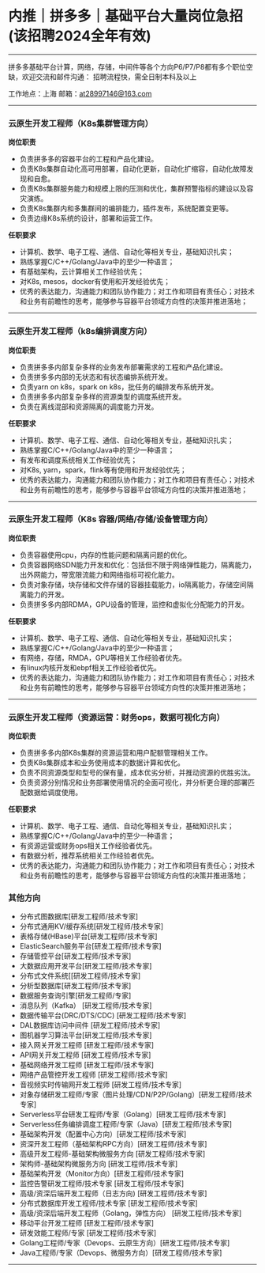 # 内推｜拼多多｜基础平台大量岗位急招 (该招聘2024全年有效)
---
拼多多基础平台计算，网络，存储，中间件等各个方向P6/P7/P8都有多个职位空缺，欢迎交流和邮件沟通：
招聘流程快，需全日制本科及以上

工作地点：上海
邮箱：at28997146@163.com

------
### 云原生开发工程师（K8s集群管理方向）
**岗位职责**
- 负责拼多多的容器平台的工程和产品化建设。
- 负责K8s集群自动化高可用部署，自动化更新，自动化扩缩容，自动化故障发现和自愈。
- 负责K8s集群服务能力和规模上限的压测和优化，集群预警指标的建设以及容灾演练。
- 负责K8s集群内和多集群间的编排能力，插件发布，系统配置变更等。
- 负责边缘K8s系统的设计，部署和运营工作。

**任职要求**
- 计算机、数学、电子工程、通信、自动化等相关专业，基础知识扎实；
- 熟练掌握C/C++/Golang/Java中的至少一种语言；
- 有基础架构，云计算相关工作经验优先；
- 对K8s, mesos，docker有使用和开发经验优先；
- 优秀的表达能力，沟通能力和团队协作能力；对工作和项目有责任心；对技术和业务有前瞻性的思考，能够参与容器平台领域方向性的决策并推进落地；

------
### 云原生开发工程师（k8s编排调度方向）
**岗位职责**
- 负责拼多多内部复杂多样的业务发布部署需求的工程和产品化建设。
- 负责拼多多内部的无状态和有状态编排系统开发。
- 负责yarn on k8s，spark on k8s，批任务的编排发布系统开发。
- 负责拼多多内部复杂多样的资源类型的调度系统开发。
- 负责在离线混部和资源隔离的调度能力开发。

**任职要求**
- 计算机、数学、电子工程、通信、自动化等相关专业，基础知识扎实；
- 熟练掌握C/C++/Golang/Java中的至少一种语言；
- 有发布和调度系统相关工作经验优先；
- 对K8s, yarn，spark，flink等有使用和开发经验优先；
- 优秀的表达能力，沟通能力和团队协作能力；对工作和项目有责任心；对技术和业务有前瞻性的思考，能够参与容器平台领域方向性的决策并推进落地；

------
### 云原生开发工程师（K8s 容器/网络/存储/设备管理方向）
**岗位职责**
- 负责容器使用cpu，内存的性能问题和隔离问题的优化。
- 负责容器网络SDN能力开发和优化：包括但不限于网络弹性能力，隔离能力，出外网能力，带宽限流能力和网络指标可视化能力。
- 负责对象存储，块存储和文件存储的容器挂载能力，io隔离能力，存储空间隔离能力的开发。
- 负责拼多多内部RDMA，GPU设备的管理，监控和虚拟化分配能力的开发。

**任职要求**
- 计算机、数学、电子工程、通信、自动化等相关专业，基础知识扎实；
- 熟练掌握C/C++/Golang/Java中的至少一种语言；
- 有网络，存储，RMDA，GPU等相关工作经验者优先。
- 有linux内核开发和ebpf相关工作经验者优先。
- 优秀的表达能力，沟通能力和团队协作能力；对工作和项目有责任心；对技术和业务有前瞻性的思考，能够参与容器平台领域方向性的决策并推进落地；

------
### 云原生开发工程师（资源运营：财务ops，数据可视化方向）
**岗位职责**
- 负责拼多多内部K8s集群的资源运营和用户配额管理相关工作。
- 负责K8s集群成本和业务使用成本的数据计算和优化。
- 负责不同资源类型和型号的保有量，成本优劣分析，并推动资源的优胜劣汰。
- 负责资源分别情况和业务部署使用情况的全面可视化，并分析更合理的部署匹配数据给调度使用。

**任职要求**
- 计算机、数学、电子工程、通信、自动化等相关专业，基础知识扎实；
- 熟练掌握C/C++/Golang/Java中的至少一种语言；
- 有资源运营或财务ops相关工作经验者优先。
- 有数据分析，推荐系统相关工作经验者优先。
- 优秀的表达能力，沟通能力和团队协作能力；对工作和项目有责任心；对技术和业务有前瞻性的思考，能够参与容器平台领域方向性的决策并推进落地；


### 其他方向
- 分布式图数据库[研发工程师/技术专家]      
- 分布式通用KV/缓存系统[研发工程师/技术专家]      
- 表格存储(HBase)平台[研发工程师/技术专家]       
- ElasticSearch服务平台[研发工程师/技术专家]       
- 存储管控平台[研发工程师/技术专家] 
- 大数据应用开发平台[研发工程师/技术专家]     
- 分布式文件系统[[研发工程师/技术专家]  
- 分析型数据库[研发工程师/技术专家] 
- 数据服务查询引擎[研发工程师/专家]  
- 消息队列（Kafka） [研发工程师/技术专家]  
- 数据传输平台(DRC/DTS/CDC) [研发工程师/技术专家] 
- DAL数据库访问中间件 [研发工程师/技术专家]  
- 图机器学习算法平台[研发工程师/技术专家]    
- 接入网关开发工程师 [研发工程师/技术专家]    
- API网关开发工程师 [研发工程师/技术专家]    
- 基础网络开发工程师 [研发工程师/技术专家]    
- 网络产品管控开发工程师 [研发工程师/技术专家]    
- 音视频实时传输网开发工程师 [研发工程师/技术专家]    
- 对象存储研发工程师/专家（图片处理/CDN/P2P/Golang）[研发工程师/技术专家]    
- Serverless平台研发工程师/专家（Golang）[研发工程师/技术专家]    
- Serverless任务编排调度工程师/专家（Java）[研发工程师/技术专家]    
- 基础架构开发（配置中心方向）[研发工程师/技术专家]    
- 资深开发工程师（基础架构RPC方向）[研发工程师/技术专家]    
- 高级开发工程师-基础架构微服务方向 [研发工程师/技术专家]    
- 架构师-基础架构微服务方向 [研发工程师/技术专家]    
- 基础架构开发（Monitor方向）[研发工程师/技术专家]    
- 监控告警研发工程师/技术专家 [研发工程师/技术专家]    
- 高级/资深后端开发工程师（日志方向) [研发工程师/技术专家]    
- 分布式数据库开发工程师/技术专家 [研发工程师/技术专家]    
- 高级/资深后端开发工程师（Golang，弹性方向） [研发工程师/技术专家]    
- 移动平台开发工程师 [研发工程师/技术专家]    
- 研发效能工程师/专家 [研发工程师/技术专家]    
- Golang工程师/专家（Devops、云原生方向）[研发工程师/技术专家]    
- Java工程师/专家（Devops、微服务方向）[研发工程师/技术专家]    
  
------

